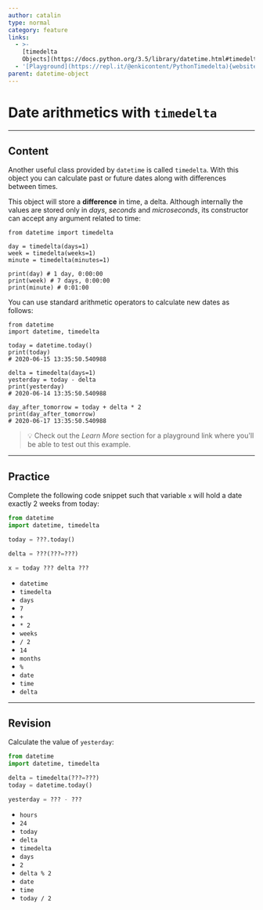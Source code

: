 ```yaml
---
author: catalin
type: normal
category: feature
links:
  - >-
    [timedelta
    Objects](https://docs.python.org/3.5/library/datetime.html#timedelta-objects){website}
  - '[Playground](https://repl.it/@enkicontent/PythonTimedelta){website}'
parent: datetime-object
---
```


# Date arithmetics with `timedelta`


---

## Content

Another useful class provided by `datetime` is called `timedelta`. With this object you can calculate past or future dates along with differences between times.

This object will store a **difference** in time, a delta. Although internally the values are stored only in *days*, *seconds* and *microseconds*, its constructor can accept any argument related to time:

```plain-text
from datetime import timedelta

day = timedelta(days=1)
week = timedelta(weeks=1)
minute = timedelta(minutes=1)

print(day) # 1 day, 0:00:00
print(week) # 7 days, 0:00:00
print(minute) # 0:01:00
```

You can use standard arithmetic operators to calculate new dates as follows:

```plain-text
from datetime 
import datetime, timedelta

today = datetime.today()
print(today) 
# 2020-06-15 13:35:50.540988

delta = timedelta(days=1)
yesterday = today - delta
print(yesterday)
# 2020-06-14 13:35:50.540988

day_after_tomorrow = today + delta * 2
print(day_after_tomorrow)
# 2020-06-17 13:35:50.540988
```

> 💡 Check out the *Learn More* section for a playground link where you'll be able to test out this example.


---

## Practice

Complete the following code snippet such that variable `x` will hold a date exactly 2 weeks from today:

```python
from datetime 
import datetime, timedelta

today = ???.today()

delta = ???(???=???)

x = today ??? delta ???
```

- `datetime`
- `timedelta`
- `days`
- `7`
- `+`
- `* 2`
- `weeks`
- `/ 2`
- `14`
- `months`
- `%`
- `date`
- `time`
- `delta`


---

## Revision

Calculate the value of `yesterday`:

```python
from datetime 
import datetime, timedelta

delta = timedelta(???=???)
today = datetime.today()

yesterday = ??? - ???
```

- `hours`
- `24`
- `today`
- `delta`
- `timedelta`
- `days`
- `2`
- `delta % 2`
- `date`
- `time`
- `today / 2`

